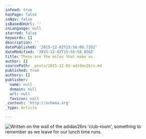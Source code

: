 ```yaml
---
inFeed: true
hasPage: false
inNav: false
isBasedOnUrl: ''
inLanguage: null
starred: false
keywords: []
description: ''
datePublished: '2015-12-02T15:56:00.735Z'
dateModified: '2015-12-02T15:55:58.056Z'
title: These are the miles that make us.
author: []
sourcePath: _posts/2015-12-02-adidas26rs.md
published: true
authors: []
publisher:
  name: null
  domain: null
  url: null
  favicon: null
_context: 'http://schema.org'
_type: Article

---
```

![Written on the wall of the adidas26rs 'club-room', something to remember as we leave for our lunch time runs.](https://the-grid-user-content.s3-us-west-2.amazonaws.com/695e5264-0539-4c09-8880-61a3bd0bdf39.jpg)

#
